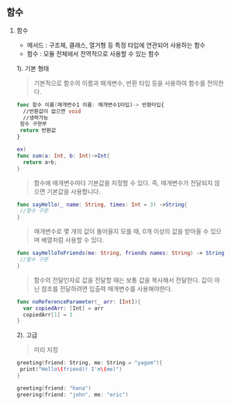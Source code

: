 <h2>함수</h2>

1. 함수 

   - 메서드 : 구조체, 클래스, 열거형 등 특정 타입에 연관되어 사용하는 함수
   - 함수 : 모듈 전체에서 전역적으로 사용할 수 있는 함수

   1). 기본 형태

   > 기본적으로 함수의 이름과 매개변수, 반환 타입 등을 사용하여 함수를 전의한다.

   ```swift
   func 함수 이름(매개변수1 이름: 매개변수1타입)-> 반환타입{
     //반환값이 없으면 void
     //생략가능
   	함수 구현부
   	return 반환값
   }
   
   ex)
   func sum(a: Int, b: Int)->Int{
     return a+b;
   }
   ```

   > 함수에 매개변수마다 기본값을 지정할 수 있다. 즉, 매개변수가 전달되지 않으면 기본값을 사용합니다.

   ```swift
   func sayHello(_ name: String, times: Int = 3) ->String{
   	//함수 구문	
   }
   ```

   > 매개변수로 몇 개의 값이 돌어올지 모를 때, 0개 이상의 값을 받아올 수 있으며 배열처럼 사용할 수 있다.

   ```swift
   func sayHelloToFriends(me: String, friends names: String) -> String {
   	//함수 구문
   }
   ```

   > 함수의 전달인자로 값을 전달할 때는 보통 값을 복사해서 전달한다. 값이 아닌 참조를 전달하려면 입출력 매개변수를 사용해야한다.

   ```swift
   func noReferenceParameter(_ arr: [Int]){
     var copiedArr: [Int] = arr
     copiedArr[1] = 1
   }
   ```

   2). 고급

   > 미리 지정

   ```swift
   greeting(friend: String, me: String = "yagom"){
   	print("Hello\(friend)! I'm\(me)")
   }
   
   greeting(friend: "hana")
   greering(friend: "john", me: "eric")
   ```

   
